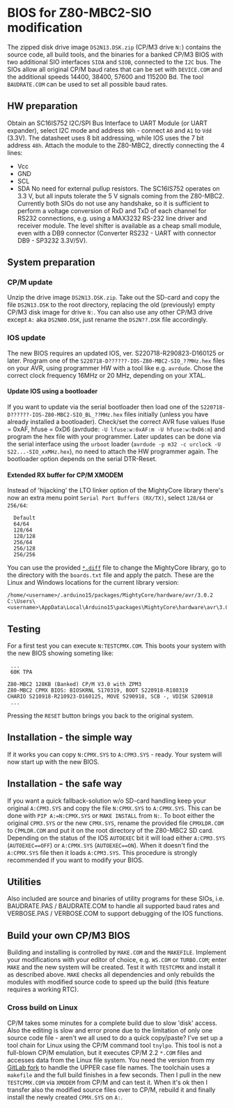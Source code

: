 # BIOS for Z80-MBC2-SIO modification

The zipped disk drive image `DS2N13.DSK.zip` (CP/M3 drive `N:`) contains the
source code, all build tools, and the binaries for a banked CP/M3 BIOS with
two additional SIO interfaces `SIOA` and `SIOB`, connected to the `I2C` bus.
The SIOs allow all original CP/M baud rates that can be set with `DEVICE.COM`
and the additional speeds 14400, 38400, 57600 and 115200 Bd.
The tool `BAUDRATE.COM` can be used to set all possible baud rates.

## HW preparation
Obtain an SC16IS752 I2C/SPI Bus Interface to UART Module (or UART expander),
select I2C mode and address `90h` - connect `A0` and `A1` to `Vdd` (3.3V).
The datasheet uses 8 bit addressing, while IOS uses the 7 bit address `48h`.
Attach the module to the Z80-MBC2, directly connecting the 4 lines:
- Vcc
- GND
- SCL
- SDA
No need for external pullup resistors. The SC16IS752 operates on 3.3 V,
but all inputs tolerate the 5 V signals coming from the Z80-MBC2.
Currently both SIOs do not use any handshake, so it is sufficient to perform
a voltage conversion of RxD and TxD of each channel for RS232 connections,
e.g. using a MAX3232 RS-232 line driver and receiver module.
The level shifter is available as a cheap small module, even with a DB9
connector (Converter RS232 - UART with connector DB9 - SP3232 3.3V/5V).

## System preparation

### CP/M update
Unzip the drive image `DS2N13.DSK.zip`.
Take out the SD-card and copy the file `DS2N13.DSK` to the root directory,
replacing the old (previously) empty CP/M3 disk image for drive `N:`.
You can also use any other CP/M3 drive except `A:` aka `DS2N00.DSK`, just
rename the `DS2N??.DSK` file accordingly.

### IOS update
The new BIOS requires an updated IOS, ver. S220718-R290823-D160125 or later.
Program one of the `S220718-D??????-IOS-Z80-MBC2-SIO_??MHz.hex` files on your
AVR, using programmer HW with a tool like e.g. `avrdude`. Chose the correct
clock frequency 16MHz or 20 MHz, depending on your XTAL.

#### Update IOS using a bootloader
If you want to update via the serial bootloader then load one of the
`S220718-D??????-IOS-Z80-MBC2-SIO_BL_??MHz.hex` files initially (unless you
have already installed a bootloader). Check/set the correct AVR fuse values
lfuse = 0xAF, hfuse = 0xD6 (avrdude: `-U lfuse:w:0xAF:m -U hfuse:w:0xD6:m`)
and program the hex file with your programmer.
Later updates can be done via the serial interface using the `urboot` loader
(`avrdude -p m32 -c urclock -U S22...-SIO_xxMHz.hex`), no need to attach the
HW programmer again. The bootloader option depends on the serial DTR-Reset.

#### Extended RX buffer for CP/M XMODEM
Instead of 'hijacking' the LTO linker option of the MightyCore library
there's now an extra menu point `Serial Port Buffers (RX/TX)`,
select `128/64` or `256/64`:
```
  Default
  64/64
  128/64
  128/128
  256/64
  256/128
  256/256
```
You can use the provided [`*.diff`](arduino15_packages_MightyCore_hardware_avr_3.0.2_boards.txt.diff)
file to change the MightyCore library,
go to the directory with the `boards.txt` file and apply the patch.
These are the Linux and Windows locations for the current library version:

```
/home/<username>/.arduino15/packages/MightyCore/hardware/avr/3.0.2
C:\Users\<username>\AppData\Local\Arduino15\packages\MightyCore\hardware\avr\3.0.2
```

## Testing
For a first test you can execute `N:TESTCPMX.COM`.
This boots your system with the new BIOS showing someting like:

     ...
     60K TPA

    Z80-MBC2 128KB (Banked) CP/M V3.0 with ZPM3
    Z80-MBC2 CPMX BIOS: BIOSKRNL S170319, BOOT S220918-R180319
    CHARIO S210918-R210923-D160125, MOVE S290918, SCB -, VDISK S200918
     ...

Pressing the `RESET` button brings you back to the original system.

## Installation - the simple way
If it works you can copy `N:CPMX.SYS` to `A:CPM3.SYS` - ready.
Your system will now start up with the new BIOS.

## Installation - the safe way
If you want a quick fallback-solution w/o SD-card handling keep your
original `A:CPM3.SYS` and copy the file `N:CPMX.SYS` to `A:CPMX.SYS`.
This can be done with `PIP A:=N:CPMX.SYS` or `MAKE INSTALL` from `N:`.
To boot either the original `CPM3.SYS` or the new `CPMX.SYS`, rename
the provided file `CPMXLDR.COM` to `CPMLDR.COM` and put it on the root
directory of the Z80-MBC2 SD card.
Depending on the status of the IOS `AUTOEXEC` bit it will load either
`A:CPM3.SYS` (`AUTOEXEC==OFF`) or `A:CPMX.SYS` (`AUTOEXEC==ON`).
When it doesn't find the `A:CPMX.SYS` file then it loads `A:CPM3.SYS`.
This procedure is strongly recommended if you want to modify your BIOS.

## Utilities
Also included are source and binaries of utility programs for these SIOs,
i.e. BAUDRATE.PAS / BAUDRATE.COM to handle all supported baud rates
and VERBOSE.PAS / VERBOSE.COM to support debugging of the IOS functions.

## Build your own CP/M3 BIOS
Building and installing is controlled by `MAKE.COM` and the `MAKEFILE`.
Implement your modifications with your editor of choice, e.g. `WS.COM` or
`TURBO.COM`; enter `MAKE` and the new system will be created.
Test it with `TESTCPMX` and install it as described above.
`MAKE` checks all dependencies and only rebuilds the modules with modified
source code to speed up the build (this feature requires a working RTC).

### Cross build on Linux
CP/M takes some minutes for a complete build due to slow 'disk' access.
Also the editing is slow and error prone due to the limitation of only
one source code file - aren't we all used to do a quick copy/paste?
I've set up a tool chain for Linux using the CP/M command tool `tnylpo`.
This tool is not a full-blown CP/M emulation, but it executes CP/M 2.2 `*.COM`
files and accesses data from the Linux file system. You need the version from
my [GitLab fork](https://gitlab.com/Ho-Ro/tnylpo) to handle the UPPER case
file names. The toolchain uses a `makefile` and the full build finishes in a
few seconds. Then I pull in the new `TESTCPMX.COM` via `XMODEM` from CP/M and
can test it. When it's ok then I transfer also the modified source files over
to CP/M, rebuild it and finally install the newly created `CPMX.SYS` on `A:`.
